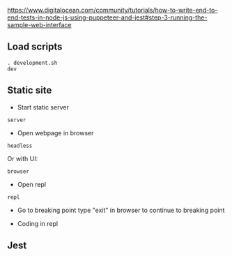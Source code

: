 https://www.digitalocean.com/community/tutorials/how-to-write-end-to-end-tests-in-node-js-using-puppeteer-and-jest#step-3-running-the-sample-web-interface

## Load scripts
```
. development.sh
dev
```

## Static site
 * Start static server
```
server
```

 * Open webpage in browser
```
headless
```

Or with UI:
```
browser
```

 * Open repl
```
repl
```

 * Go to breaking point
type "exit" in browser to continue to breaking point

 * Coding in repl

## Jest
